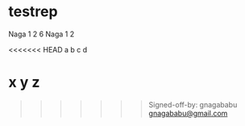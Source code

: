 # testrep
Naga
1
2
6
Naga
1
2

<<<<<<< HEAD
a
b
c
d

x
y
z
=======
>>>>>>> Signed-off-by: gnagababu <gnagababu@gmail.com>
